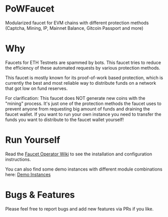 # PoWFaucet
Modularized faucet for EVM chains with different protection methods (Captcha, Mining, IP, Mainnet Balance, Gitcoin Passport and more)

# Why

Faucets for ETH Testnets are spammed by bots. This faucet tries to reduce the efficiency of these automated requests by various protection methods.

This faucet is mostly known for its proof-of-work based protection, which is currently the best and most reliable way to distribute funds on a network that got low on fund reserves.

For clarification: This faucet does NOT generate new coins with the "mining" process.
It's just one of the protection methods the faucet uses to prevent anyone from requesting big amount of funds and draining the faucet wallet.
If you want to run your own instance you need to transfer the funds you want to distribute to the faucet wallet yourself!

# Run Yourself

Read the [Faucet Operator Wiki](https://github.com/kato114/PoWFaucet/wiki/Operator-Wiki) to see the installation and configuration instructions.

You can also find some demo instances with different module combinations here: [Demo Instances](https://github.com/kato114/PoWFaucet/blob/master/docs/demo/README.md)

# Bugs & Features

Please feel free to report bugs and add new features via PRs if you like.
